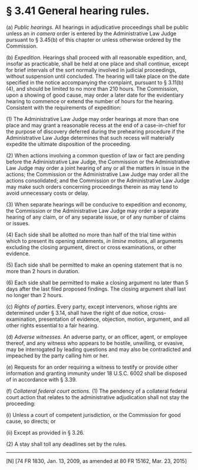 # § 3.41   General hearing rules.

(a) *Public hearings.* All hearings in adjudicative proceedings shall be public unless an *in camera* order is entered by the Administrative Law Judge pursuant to § 3.45(b) of this chapter or unless otherwise ordered by the Commission.


(b) *Expedition.* Hearings shall proceed with all reasonable expedition, and, insofar as practicable, shall be held at one place and shall continue, except for brief intervals of the sort normally involved in judicial proceedings, without suspension until concluded. The hearing will take place on the date specified in the notice accompanying the complaint, pursuant to § 3.11(b)(4), and should be limited to no more than 210 hours. The Commission, upon a showing of good cause, may order a later date for the evidentiary hearing to commence or extend the number of hours for the hearing. Consistent with the requirements of expedition:


(1) The Administrative Law Judge may order hearings at more than one place and may grant a reasonable recess at the end of a case-in-chief for the purpose of discovery deferred during the prehearing procedure if the Administrative Law Judge determines that such recess will materially expedite the ultimate disposition of the proceeding.


(2) When actions involving a common question of law or fact are pending before the Administrative Law Judge, the Commission or the Administrative Law Judge may order a joint hearing of any or all the matters in issue in the actions; the Commission or the Administrative Law Judge may order all the actions consolidated; and the Commission or the Administrative Law Judge may make such orders concerning proceedings therein as may tend to avoid unnecessary costs or delay.


(3) When separate hearings will be conducive to expedition and economy, the Commission or the Administrative Law Judge may order a separate hearing of any claim, or of any separate issue, or of any number of claims or issues.


(4) Each side shall be allotted no more than half of the trial time within which to present its opening statements, *in limine* motions, all arguments excluding the closing argument, direct or cross examinations, or other evidence.


(5) Each side shall be permitted to make an opening statement that is no more than 2 hours in duration.


(6) Each side shall be permitted to make a closing argument no later than 5 days after the last filed proposed findings. The closing argument shall last no longer than 2 hours.


(c) *Rights of parties.* Every party, except intervenors, whose rights are determined under § 3.14, shall have the right of due notice, cross-examination, presentation of evidence, objection, motion, argument, and all other rights essential to a fair hearing.


(d) *Adverse witnesses.* An adverse party, or an officer, agent, or employee thereof, and any witness who appears to be hostile, unwilling, or evasive, may be interrogated by leading questions and may also be contradicted and impeached by the party calling him or her.


(e) Requests for an order requiring a witness to testify or provide other information and granting immunity under 18 U.S.C. 6002 shall be disposed of in accordance with § 3.39.


(f) *Collateral federal court actions.* (1) The pendency of a collateral federal court action that relates to the administrative adjudication shall not stay the proceeding:


(i) Unless a court of competent jurisdiction, or the Commission for good cause, so directs; or


(ii) Except as provided in § 3.26.


(2) A stay shall toll any deadlines set by the rules.



---

[N] [74 FR 1830, Jan. 13, 2009, as amended at 80 FR 15162, Mar. 23, 2015]




